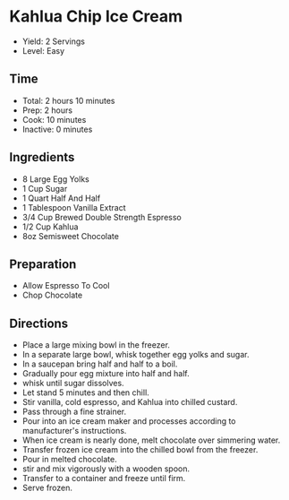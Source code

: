 # Kahlua Chip Ice Cream

* Yield: 2 Servings
* Level: Easy

## Time

* Total: 2 hours 10 minutes
* Prep: 2 hours
* Cook: 10 minutes
* Inactive: 0 minutes

## Ingredients

* 8 Large Egg Yolks
* 1 Cup Sugar
* 1 Quart Half And Half
* 1 Tablespoon Vanilla Extract
* 3/4 Cup Brewed Double Strength Espresso
* 1/2 Cup Kahlua
* 8oz Semisweet Chocolate

## Preparation

* Allow Espresso To Cool
* Chop Chocolate

## Directions

* Place a large mixing bowl in the freezer.
* In a separate large bowl, whisk together egg yolks and sugar.
* In a saucepan bring half and half to a boil.
* Gradually pour egg mixture into half and half.
* whisk until sugar dissolves.
* Let stand 5 minutes and then chill.
* Stir vanilla, cold espresso, and Kahlua into chilled custard.
* Pass through a fine strainer.
* Pour into an ice cream maker and processes according to manufacturer's instructions.
* When ice cream is nearly done, melt chocolate over simmering water.
* Transfer frozen ice cream into the chilled bowl from the freezer.
* Pour in melted chocolate.
* stir and mix vigorously with a wooden spoon.
* Transfer to a container and freeze until firm.
* Serve frozen.